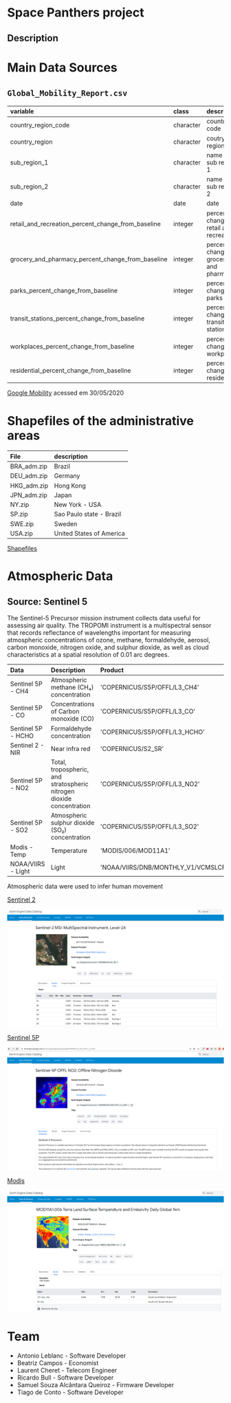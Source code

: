 # Space Panthers project

## Description



# Main Data Sources

## `Global_Mobility_Report.csv`

|variable                                           |class     |description |
|:--------------------------------------------------|:---------|:-----------|
|country_region_code                                |character | country code |          
|country_region                                     |character | coutry region |
|sub_region_1                                       |character | name of sub region 1 |
|sub_region_2                                       |character | name of sub region 2 |
|date                                               |date      | date |
|retail_and_recreation_percent_change_from_baseline |integer   | percentage change of retail and recreaction |
|grocery_and_pharmacy_percent_change_from_baseline  |integer   | percentage change of grocery and pharmacy |
|parks_percent_change_from_baseline                 |integer   | percentage change of parks |
|transit_stations_percent_change_from_baseline      |integer   | percentage change of transit stations |
|workplaces_percent_change_from_baseline            |integer   | percentage change of workplaces |
|residential_percent_change_from_baseline           |integer   | percentage change of residential |
 
[Google Mobility](https://www.google.com/covid19/mobility/) acessed em 30/05/2020

# Shapefiles of the administrative areas

|File          |description     |
|:-------------|:---------------|
|BRA_adm.zip   | Brazil |
|DEU_adm.zip   | Germany |
|HKG_adm.zip   | Hong Kong |
|JPN_adm.zip   | Japan |
|NY.zip        | New York - USA |
|SP.zip        | Sao Paulo state - Brazil |
|SWE.zip       | Sweden |
|USA.zip       | United States of America |

[Shapefiles](https://www.diva-gis.org/gdata)

# Atmospheric Data

## Source: Sentinel 5

The Sentinel-5 Precursor mission instrument collects data useful for assessing air quality. The TROPOMI instrument is a multispectral sensor that records reflectance of wavelengths important for measuring atmospheric concentrations of ozone, methane, formaldehyde, aerosol, carbon monoxide, nitrogen oxide, and sulphur dioxide, as well as cloud characteristics at a spatial resolution of 0.01 arc degrees.

|Data                |Description     | Product
|:-------------------|:---------------|:------------------------------------- |
| Sentinel 5P - CH4  | Atmospheric methane (CH₄) concentration | 'COPERNICUS/S5P/OFFL/L3_CH4' |
| Sentinel 5P - CO   | Concentrations of Carbon monoxide (CO) |  'COPERNICUS/S5P/OFFL/L3_CO' |
| Sentinel 5P - HCHO | Formaldehyde concentration | 'COPERNICUS/S5P/OFFL/L3_HCHO' | 
| Sentinel 2 - NIR   | Near infra red | 'COPERNICUS/S2_SR' |
| Sentinel 5P - NO2  | Total, tropospheric, and stratospheric nitrogen dioxide concentration |  'COPERNICUS/S5P/OFFL/L3_NO2' |
| Sentinel 5P - SO2  | Atmospheric sulphur dioxide (SO₂) concentration | 'COPERNICUS/S5P/OFFL/L3_SO2' |
| Modis - Temp       | Temperature | 'MODIS/006/MOD11A1' |
| NOAA/VIIRS - Light | Light | 'NOAA/VIIRS/DNB/MONTHLY_V1/VCMSLCFG' |

Atmospheric data were used to infer human movement

[Sentinel 2](https://developers.google.com/earth-engine/datasets/catalog/COPERNICUS_S2_SR)

![sentinel 2](./docs/images/sentinel_2.png)

[Sentinel 5P](https://developers.google.com/earth-engine/datasets/catalog/sentinel-5p)

![sentinel %P](./docs/images/sentinel_5P.png)

[Modis](https://developers.google.com/earth-engine/datasets/catalog/MODIS_006_MOD11A1)

![MODIS](./docs/images/modis.png)

# Team

- Antonio Leblanc - Software Developer
- Beatriz Campos - Economist
- Laurent Cheret - Telecom Engineer
- Ricardo Bull - Software Developer
- Samuel Souza Alcântara Queiroz - Firmware Developer
- Tiago de Conto - Software Developer

